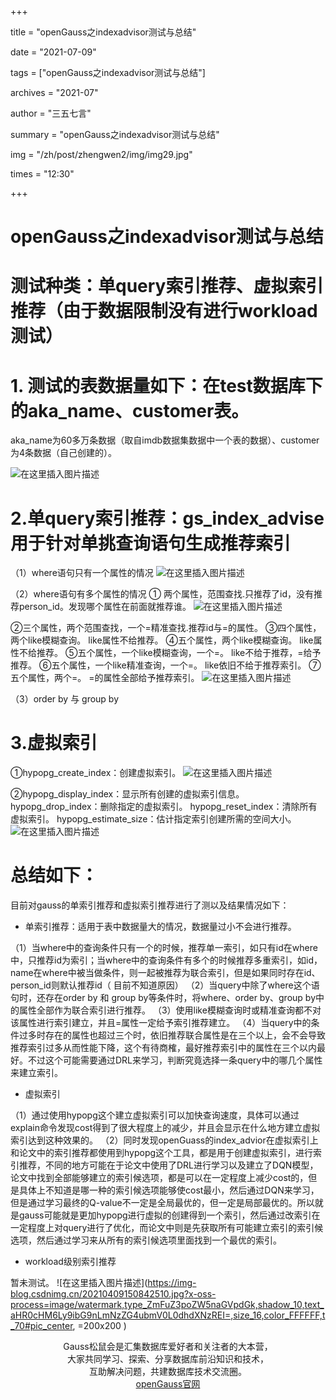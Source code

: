 ﻿+++

title = "openGauss之indexadvisor测试与总结" 

date = "2021-07-09" 

tags = ["openGauss之indexadvisor测试与总结"] 

archives = "2021-07" 

author = "三五七言" 

summary = "openGauss之indexadvisor测试与总结"

img = "/zh/post/zhengwen2/img/img29.jpg" 

times = "12:30"

+++

# openGauss之indexadvisor测试与总结<a name="ZH-CN_TOPIC_0000001085018737"></a>

# 测试种类：单query索引推荐、虚拟索引推荐（由于数据限制没有进行workload测试）

# 1. 测试的表数据量如下：在test数据库下的aka_name、customer表。
aka_name为60多万条数据（取自imdb数据集数据中一个表的数据）、customer为4条数据（自己创建的）。

![在这里插入图片描述](https://img-blog.csdnimg.cn/20210702172226929.png?x-oss-process=image/watermark,type_ZmFuZ3poZW5naGVpdGk,shadow_10,text_aHR0cHM6Ly9ibG9nLmNzZG4ubmV0L0dhdXNzREI=,size_16,color_FFFFFF,t_70)

# 2.单query索引推荐：gs_index_advise 用于针对单挑查询语句生成推荐索引
（1）where语句只有一个属性的情况
 ![在这里插入图片描述](https://img-blog.csdnimg.cn/20210702172241119.png?x-oss-process=image/watermark,type_ZmFuZ3poZW5naGVpdGk,shadow_10,text_aHR0cHM6Ly9ibG9nLmNzZG4ubmV0L0dhdXNzREI=,size_16,color_FFFFFF,t_70)

（2）where语句有多个属性的情况
① 两个属性，范围查找.只推荐了id，没有推荐person_id。发现哪个属性在前面就推荐谁。
 ![在这里插入图片描述](https://img-blog.csdnimg.cn/20210702172247553.png?x-oss-process=image/watermark,type_ZmFuZ3poZW5naGVpdGk,shadow_10,text_aHR0cHM6Ly9ibG9nLmNzZG4ubmV0L0dhdXNzREI=,size_16,color_FFFFFF,t_70)

②三个属性，两个范围查找，一个=精准查找.推荐id与=的属性。
③四个属性，两个like模糊查询。 like属性不给推荐。
④五个属性，两个like模糊查询。 like属性不给推荐。
⑤五个属性，一个like模糊查询，一个=。 like不给于推荐，=给予推荐。
⑥五个属性，一个like精准查询，一个=。 like依旧不给于推荐索引。
⑦五个属性，两个=。 =的属性全部给予推荐索引。
 ![在这里插入图片描述](https://img-blog.csdnimg.cn/20210702172254508.png?x-oss-process=image/watermark,type_ZmFuZ3poZW5naGVpdGk,shadow_10,text_aHR0cHM6Ly9ibG9nLmNzZG4ubmV0L0dhdXNzREI=,size_16,color_FFFFFF,t_70)

（3）order by 与 group by

# 3.虚拟索引
①hypopg_create_index：创建虚拟索引。
 ![在这里插入图片描述](https://img-blog.csdnimg.cn/20210702172310447.png?x-oss-process=image/watermark,type_ZmFuZ3poZW5naGVpdGk,shadow_10,text_aHR0cHM6Ly9ibG9nLmNzZG4ubmV0L0dhdXNzREI=,size_16,color_FFFFFF,t_70)

②hypopg_display_index：显示所有创建的虚拟索引信息。
hypopg_drop_index：删除指定的虚拟索引。
hypopg_reset_index：清除所有虚拟索引。
hypopg_estimate_size：估计指定索引创建所需的空间大小。
![在这里插入图片描述](https://img-blog.csdnimg.cn/20210702172316460.png?x-oss-process=image/watermark,type_ZmFuZ3poZW5naGVpdGk,shadow_10,text_aHR0cHM6Ly9ibG9nLmNzZG4ubmV0L0dhdXNzREI=,size_16,color_FFFFFF,t_70)

# 总结如下：
目前对gauss的单索引推荐和虚拟索引推荐进行了测以及结果情况如下：

 - 单索引推荐：适用于表中数据量大的情况，数据量过小不会进行推荐。

（1）当where中的查询条件只有一个的时候，推荐单一索引，如只有id在where中，只推荐id为索引；当where中的查询条件有多个的时候推荐多重索引，如id，name在where中被当做条件，则一起被推荐为联合索引，但是如果同时存在id、person_id则默认推荐id（ 目前不知道原因）
（2）当query中除了where这个语句时，还存在order by 和 group by等条件时，将where、order by、group by中的属性全部作为联合索引进行推荐。
（3）使用like模糊查询时或精准查询都不对该属性进行索引建立，并且=属性一定给予索引推荐建立。
（4）当query中的条件过多时存在的属性也超过三个时，依旧推荐联合属性是在三个以上，会不会导致推荐索引过多从而性能下降，这个有待商榷，最好推荐索引中的属性在三个以内最好。不过这个可能需要通过DRL来学习，判断究竟选择一条query中的哪几个属性来建立索引。

 - 虚拟索引

（1）通过使用hypopg这个建立虚拟索引可以加快查询速度，具体可以通过explain命令发现cost得到了很大程度上的减少，并且会显示在什么地方建立虚拟索引达到这种效果的。
（2）同时发现openGuass的index_advior在虚拟索引上和论文中的索引推荐都使用到hypopg这个工具，都是用于创建虚拟索引，进行索引推荐，不同的地方可能在于论文中使用了DRL进行学习以及建立了DQN模型，论文中找到全部能够建立的索引候选项，都是可以在一定程度上减少cost的，但是具体上不知道是哪一种的索引候选项能够使cost最小，然后通过DQN来学习，但是通过学习最终的Q-value不一定是全局最优的，但一定是局部最优的。所以就是gauss可能就是更加hypopg进行虚拟的创建得到一个索引，然后通过改索引在一定程度上对query进行了优化，而论文中则是先获取所有可能建立索引的索引候选项，然后通过学习来从所有的索引候选项里面找到一个最优的索引。

 - workload级别索引推荐

暂未测试。
![在这里插入图片描述](https://img-blog.csdnimg.cn/20210409150842510.jpg?x-oss-process=image/watermark,type_ZmFuZ3poZW5naGVpdGk,shadow_10,text_aHR0cHM6Ly9ibG9nLmNzZG4ubmV0L0dhdXNzREI=,size_16,color_FFFFFF,t_70#pic_center,  =200x200 )
<center>Gauss松鼠会是汇集数据库爱好者和关注者的大本营，</center>

<center>大家共同学习、探索、分享数据库前沿知识和技术，</center>

<center>互助解决问题，共建数据库技术交流圈。</center>

<center>
<a href=https://opengauss.org>openGauss官网</a>
</center>
